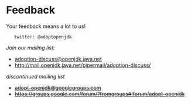 # Feedback

Your feedback means a lot to us!

       twitter: @adoptopenjdk

*Join our mailing list:*
* adoption-discuss@openjdk.java.net
* http://mail.openjdk.java.net/pipermail/adoption-discuss/

*discontinued mailing list*
* ~~adopt-openjdk@googlegroups.com~~
* ~~https://groups.google.com/forum/?fromgroups#!forum/adopt-openjdk~~

